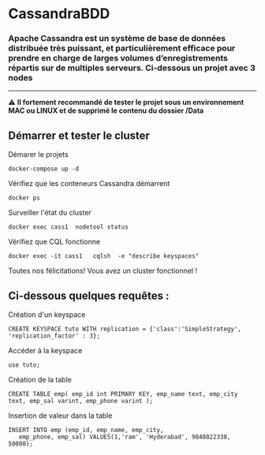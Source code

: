 # CassandraBDD

### Apache Cassandra est un système de base de données distribuée très puissant, et particulièrement efficace pour prendre en charge de larges volumes d’enregistrements répartis sur de multiples serveurs. Ci-dessous un projet avec 3 nodes
----------------------------
:warning: **Il fortement recommandé de tester le projet sous un environnement MAC ou LINUX et de supprimé le contenu du dossier /Data**


## Démarrer et tester le cluster

Démarer le projets

```console
docker-compose up -d
```
Vérifiez que les conteneurs Cassandra démarrent

```console
docker ps
```
Surveiller l'état du cluster


```console
docker exec cass1  nodetool status
```
Vérifiez que CQL fonctionne

```console
docker exec -it cass1   cqlsh  -e "describe keyspaces"
```

Toutes nos félicitations! Vous avez un cluster fonctionnel !


## Ci-dessous quelques requêtes :
Création d'un keyspace
```console
CREATE KEYSPACE tuto WITH replication = {'class':'SimpleStrategy', 'replication_factor' : 3};
```
Accéder à la keyspace
```console
use tuto;
```
Création de la table
```console
CREATE TABLE emp( emp_id int PRIMARY KEY, emp_name text, emp_city text, emp_sal varint, emp_phone varint );
```
Insertion de valeur dans la table
```console
INSERT INTO emp (emp_id, emp_name, emp_city,
   emp_phone, emp_sal) VALUES(1,'ram', 'Hyderabad', 9848022338, 50000);
```
